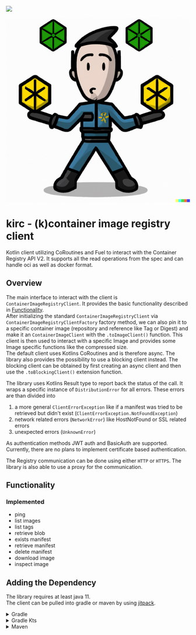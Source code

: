 [![](https://jitpack.io/v/cmdjulian/kirc.svg)](https://jitpack.io/#cmdjulian/kirc)

![kirc](logo.png)

# kirc - (k)container image registry client

Kotlin client utilizing CoRoutines and Fuel to interact with the Container Registry API V2.
It supports all the read operations from the spec and can handle oci as well as docker format.

## Overview

The main interface to interact with the client is `ContainerImageRegistryClient`. It provides the basic functionality
described in [Functionality](#functionality).  
After initializing the standard `ContainerImageRegistryClient` via `ContainerImageRegistryClientFactory` factory method,
we can also pin it to a specific container image (repository and reference like Tag or Digest) and make it an
`ContainerImageClient` with the `.toImageClient()` function. This client is then used to interact with a specific
Image and provides some Image specific functions like the compressed size.    
The default client uses Kotlins CoRoutines and is therefore async. The library also provides the possibility to use a
blocking client instead. The blocking client can be obtained by first creating an async client and then use the
`.toBlockingClient()` extension function.

The library uses Kotlins Result type to report back the status of the call. It wraps a specific instance of
`DistributionError` for all errors. These errors are than divided into

1. a more general `ClientErrorException` like if a manifest was tried to be retrieved but didn't exist
   (`ClientErrorException.NotFoundException`)
2. network related errors (`NetworkError`) like HostNotFound or SSL related errors
3. unexpected errors (`UnknownError`)

As authentication methods JWT auth and BasicAuth are supported. Currently, there are no plans to implement certificate
based authentication.

The Registry communication can be done using either `HTTP` or `HTTPS`. The library is also able to use a proxy for the
communication.

## Functionality

### Implemented

- ping
- list images
- list tags
- retrieve blob
- exists manifest
- retrieve manifest
- delete manifest
- download image
- inspect image

## Adding the Dependency

The library requires at least java 11.  
The client can be pulled into gradle or maven by using [jitpack](https://jitpack.io/#cmdjulian/docker-registry-client).

<details>
<summary>Gradle</summary>

```groovy
repositories {
    maven { url 'https://jitpack.io' }
}


dependencies {
    implementation 'com.github.cmdjulian:docker-registry-client:{VERSION}'
}
```

</details>

<details>
<summary>Gradle Kts</summary>

```kotlin
repositories {
    maven(url = "https://jitpack.io")
}


dependencies {
    implementation("com.github.cmdjulian:docker-registry-client:{VERSION}")
}
```

</details>

<details>
<summary>Maven</summary>

```xml

<project xmlns="http://maven.apache.org/POM/4.0.0" xmlns:xsi="http://www.w3.org/2001/XMLSchema-instance"
         xsi:schemaLocation="http://maven.apache.org/POM/4.0.0 http://maven.apache.org/xsd/maven-4.0.0.xsd">

    ...

    <repositories>
        <repository>
            <id>jitpack.io</id>
            <url>https://jitpack.io</url>
        </repository>
    </repositories>

    ...

    <dependencies>
        <dependency>
            <groupId>com.github.cmdjulian</groupId>
            <artifactId>docker-registry-client</artifactId>
            <version>{VERSION}</version>
        </dependency>
    </dependencies>
</project>
```

</details>